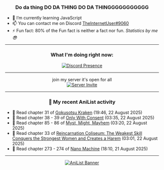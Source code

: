 <div align="center">

### Do da thing DO DA THING DO DA THINGGGGGGGGGGG
</div>

- 🌱 I’m currently learning JavaScript
- 📫 You can contact me on Discord [TheInternetUser#9060](https://discord.com/users/534117072796385300)
- ⚡ Fun fact: 80% of the Fun fact is neither a fact nor fun. _Statistics by me 😎_
<hr>

<div align="center">

### What I'm doing right now:
[![Discord Presence](https://lanyard.cnrad.dev/api/534117072796385300)](https://discord.com/users/534117072796385300)
<hr>

join my server it's open for all <br>
[![Server Invite](https://invidget.switchblade.xyz/bfYgVHxrSs)](https://discord.gg/bfYgVHxrSs)

<hr>
  
### 🌸 My recent AniList activity

</div>

<!-- ANILIST_ACTIVITY:start -->

-   📖 Read chapter 31 of [Gokusotsu Kraken](https://anilist.co/manga/152815) (19:46, 22 August 2025)
-   📖 Read chapter 38 - 39 of [Only With Consent](https://anilist.co/manga/128789) (03:35, 22 August 2025)
-   📖 Read chapter 85 - 86 of [Myst, Might, Mayhem](https://anilist.co/manga/175946) (03:20, 22 August 2025)
-   📖 Read chapter 33 of [Reincarnation Coliseum: The Weakest Skill Conquers the Strongest Women and Creates a Harem](https://anilist.co/manga/152284) (03:01, 22 August 2025)
-   📖 Read chapter 273 - 274 of [Nano Machine](https://anilist.co/manga/120980) (18:10, 21 August 2025)

<!-- ANILIST_ACTIVITY:end -->
<hr>

<div align="center">

[![AniList Banner](https://img.anili.st/User/929966)](https://anilist.co/user/TheInternetUser)

<!-- ![Profile views](https://gpvc.arturio.dev/TheInternetUse7) Since 2023-01-09 -->
<br>


</div>

